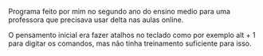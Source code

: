   Programa feito por mim no segundo ano do ensino medio para uma professora que precisava usar delta nas aulas online.

  O pensamento inicial era fazer atalhos no teclado como por exemplo alt + 1 para digitar os comandos, mas não tinha treinamento suficiente para isso.
